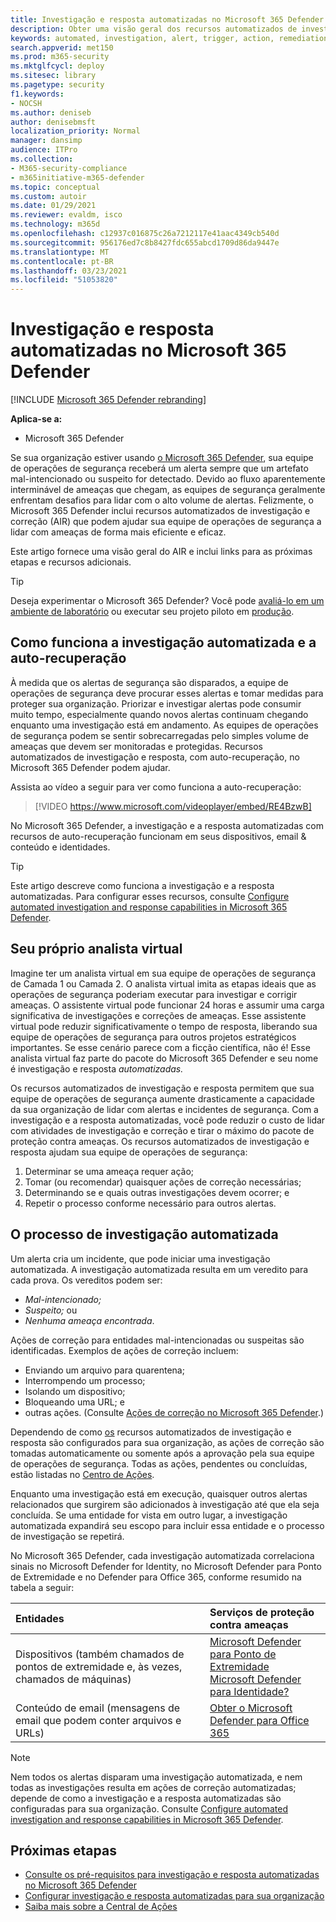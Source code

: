 ```yaml
---
title: Investigação e resposta automatizadas no Microsoft 365 Defender
description: Obter uma visão geral dos recursos automatizados de investigação e resposta, também chamados de auto-recuperação, no Microsoft 365 Defender
keywords: automated, investigation, alert, trigger, action, remediation, self-healing
search.appverid: met150
ms.prod: m365-security
ms.mktglfcycl: deploy
ms.sitesec: library
ms.pagetype: security
f1.keywords:
- NOCSH
ms.author: deniseb
author: denisebmsft
localization_priority: Normal
manager: dansimp
audience: ITPro
ms.collection:
- M365-security-compliance
- m365initiative-m365-defender
ms.topic: conceptual
ms.custom: autoir
ms.date: 01/29/2021
ms.reviewer: evaldm, isco
ms.technology: m365d
ms.openlocfilehash: c12937c016875c26a7212117e41aac4349cb540d
ms.sourcegitcommit: 956176ed7c8b8427fdc655abcd1709d86da9447e
ms.translationtype: MT
ms.contentlocale: pt-BR
ms.lasthandoff: 03/23/2021
ms.locfileid: "51053820"
---
```

# <a name="automated-investigation-and-response-in-microsoft-365-defender"></a>Investigação e resposta automatizadas no Microsoft 365 Defender

[!INCLUDE [Microsoft 365 Defender rebranding](../includes/microsoft-defender.md)]

**Aplica-se a:**
- Microsoft 365 Defender

Se sua organização estiver usando [o Microsoft 365 Defender](microsoft-365-defender.md), sua equipe de operações de segurança receberá um alerta sempre que um artefato mal-intencionado ou suspeito for detectado. Devido ao fluxo aparentemente interminável de ameaças que chegam, as equipes de segurança geralmente enfrentam desafios para lidar com o alto volume de alertas. Felizmente, o Microsoft 365 Defender inclui recursos automatizados de investigação e correção (AIR) que podem ajudar sua equipe de operações de segurança a lidar com ameaças de forma mais eficiente e eficaz.

Este artigo fornece uma visão geral do AIR e inclui links para as próximas etapas e recursos adicionais.

> [!TIP]
> Deseja experimentar o Microsoft 365 Defender? Você pode [avaliá-lo em um ambiente de laboratório](m365d-evaluation.md?ocid=cx-docs-MTPtriallab) ou executar seu projeto piloto em [produção](m365d-pilot.md?ocid=cx-evalpilot).

## <a name="how-automated-investigation-and-self-healing-works"></a>Como funciona a investigação automatizada e a auto-recuperação

À medida que os alertas de segurança são disparados, a equipe de operações de segurança deve procurar esses alertas e tomar medidas para proteger sua organização. Priorizar e investigar alertas pode consumir muito tempo, especialmente quando novos alertas continuam chegando enquanto uma investigação está em andamento. As equipes de operações de segurança podem se sentir sobrecarregadas pelo simples volume de ameaças que devem ser monitoradas e protegidas. Recursos automatizados de investigação e resposta, com auto-recuperação, no Microsoft 365 Defender podem ajudar.

Assista ao vídeo a seguir para ver como funciona a auto-recuperação: <p>

> [!VIDEO https://www.microsoft.com/videoplayer/embed/RE4BzwB]

No Microsoft 365 Defender, a investigação e a resposta automatizadas com recursos de auto-recuperação funcionam em seus dispositivos, email & conteúdo e identidades.
 
> [!TIP]
> Este artigo descreve como funciona a investigação e a resposta automatizadas. Para configurar esses recursos, consulte [Configure automated investigation and response capabilities in Microsoft 365 Defender](m365d-configure-auto-investigation-response.md).

## <a name="your-own-virtual-analyst"></a>Seu próprio analista virtual

Imagine ter um analista virtual em sua equipe de operações de segurança de Camada 1 ou Camada 2. O analista virtual imita as etapas ideais que as operações de segurança poderiam executar para investigar e corrigir ameaças. O assistente virtual pode funcionar 24 horas e assumir uma carga significativa de investigações e correções de ameaças. Esse assistente virtual pode reduzir significativamente o tempo de resposta, liberando sua equipe de operações de segurança para outros projetos estratégicos importantes. Se esse cenário parece com a ficção científica, não é! Esse analista virtual faz parte do pacote do Microsoft 365 Defender e seu nome é investigação e resposta *automatizadas.*

Os recursos automatizados de investigação e resposta permitem que sua equipe de operações de segurança aumente drasticamente a capacidade da sua organização de lidar com alertas e incidentes de segurança. Com a investigação e a resposta automatizadas, você pode reduzir o custo de lidar com atividades de investigação e correção e tirar o máximo do pacote de proteção contra ameaças. Os recursos automatizados de investigação e resposta ajudam sua equipe de operações de segurança:

1. Determinar se uma ameaça requer ação;
2. Tomar (ou recomendar) quaisquer ações de correção necessárias;
3. Determinando se e quais outras investigações devem ocorrer; e
4. Repetir o processo conforme necessário para outros alertas.

## <a name="the-automated-investigation-process"></a>O processo de investigação automatizada

Um alerta cria um incidente, que pode iniciar uma investigação automatizada. A investigação automatizada resulta em um veredito para cada prova. Os vereditos podem ser:
- *Mal-intencionado;*
- *Suspeito;* ou 
- *Nenhuma ameaça encontrada*. 

Ações de correção para entidades mal-intencionadas ou suspeitas são identificadas. Exemplos de ações de correção incluem:
- Enviando um arquivo para quarentena;
- Interrompendo um processo;
- Isolando um dispositivo;
- Bloqueando uma URL; e 
- outras ações. (Consulte [Ações de correção no Microsoft 365 Defender](m365d-remediation-actions.md).)

Dependendo de como [os](m365d-configure-auto-investigation-response.md) recursos automatizados de investigação e resposta são configurados para sua organização, as ações de correção são tomadas automaticamente ou somente após a aprovação pela sua equipe de operações de segurança. Todas as ações, pendentes ou concluídas, estão listadas no [Centro de Ações](m365d-action-center.md).

Enquanto uma investigação está em execução, quaisquer outros alertas relacionados que surgirem são adicionados à investigação até que ela seja concluída. Se uma entidade for vista em outro lugar, a investigação automatizada expandirá seu escopo para incluir essa entidade e o processo de investigação se repetirá. 

No Microsoft 365 Defender, cada investigação automatizada correlaciona sinais no Microsoft Defender for Identity, no Microsoft Defender para Ponto de Extremidade e no Defender para Office 365, conforme resumido na tabela a seguir: 

|Entidades |Serviços de proteção contra ameaças  |
|:---------|:---------|
|Dispositivos (também chamados de pontos de extremidade e, às vezes, chamados de máquinas)     |[Microsoft Defender para Ponto de Extremidade](../defender-endpoint/automated-investigations.md)<br/>[Microsoft Defender para Identidade?](/azure-advanced-threat-protection/what-is-atp) |      
|Conteúdo de email (mensagens de email que podem conter arquivos e URLs)     |[Obter o Microsoft Defender para Office 365](../defender-365-security/defender-for-office-365.md)         |

> [!NOTE]
> Nem todos os alertas disparam uma investigação automatizada, e nem todas as investigações resulta em ações de correção automatizadas; depende de como a investigação e a resposta automatizadas são configuradas para sua organização. Consulte [Configure automated investigation and response capabilities in Microsoft 365 Defender](m365d-configure-auto-investigation-response.md).

## <a name="next-steps"></a>Próximas etapas

- [Consulte os pré-requisitos para investigação e resposta automatizadas no Microsoft 365 Defender](m365d-configure-auto-investigation-response.md#prerequisites-for-automated-investigation-and-response-in-microsoft-365-defender)
- [Configurar investigação e resposta automatizadas para sua organização](m365d-configure-auto-investigation-response.md)
- [Saiba mais sobre a Central de Ações](m365d-action-center.md)
